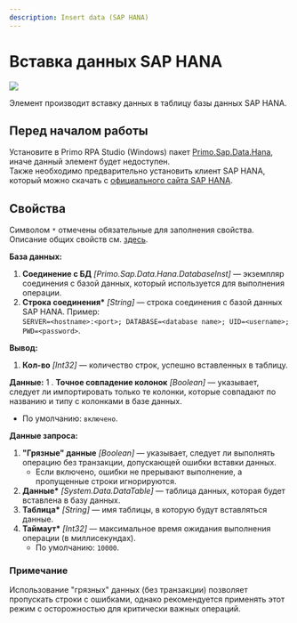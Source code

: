```yaml
---
description: Insert data (SAP HANA)
---
```


# Вставка данных SAP HANA

  ![](<../../../.gitbook/assets1/insert_sap_hana.png>)

Элемент производит вставку данных в таблицу базы данных SAP HANA.

## Перед началом работы

Установите в Primo RPA Studio (Windows) пакет [Primo.Sap.Data.Hana](https://www.nuget.org/packages/Primo.Sap.Data.Hana), иначе данный элемент будет недоступен.  
Также необходимо предварительно установить клиент SAP HANA, который можно скачать с [официального сайта SAP HANA](https://tools.hana.ondemand.com/#hanatools).

## Свойства

Символом `*` отмечены обязательные для заполнения свойства. Описание общих свойств см. [здесь](https://docs.primo-rpa.ru/primo-rpa/primo-studio/process/elements#svoistva-elementa).

**База данных:**
1. **Соединение с БД** *[Primo.Sap.Data.Hana.DatabaseInst]* — экземпляр соединения с базой данных, который используется для выполнения операции.
1. **Строка соединения\*** *[String]* — строка соединения с базой данных SAP HANA. Пример:  
   `SERVER=<hostname>:<port>; DATABASE=<database name>; UID=<username>; PWD=<password>`.  

**Вывод:**
1. **Кол-во** *[Int32]* — количество строк, успешно вставленных в таблицу.

**Данные:**
1 . **Точное совпадение колонок** *[Boolean]* — указывает, следует ли импортировать только те колонки, которые совпадают по названию и типу с колонками в базе данных.  
   * По умолчанию: `включено`.

**Данные запроса:**
1. **"Грязные" данные** *[Boolean]* — указывает, следует ли выполнять операцию без транзакции, допускающей ошибки вставки данных.  
   * Если включено, ошибки не прерывают выполнение, а пропущенные строки игнорируются.
1. **Данные\*** *[System.Data.DataTable]* — таблица данных, которая будет вставлена в базу данных.
1. **Таблица\*** *[String]* — имя таблицы, в которую будут вставляться данные.
1. **Таймаут\*** *[Int32]* — максимальное время ожидания выполнения операции (в миллисекундах).  
   * По умолчанию: `10000`.


### Примечание

Использование "грязных" данных (без транзакции) позволяет пропускать строки с ошибками, однако рекомендуется применять этот режим с осторожностью для критически важных операций.
